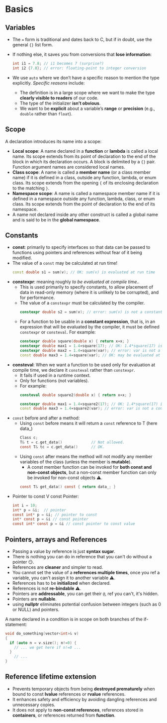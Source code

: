 # Basics

## Variables

- The `=` form is traditional and dates back to C, but if in doubt, use the general `{}` list form.
- If nothing else, it saves you from conversions that **lose information**:
    ```cpp
    int i1 = 7.8; // i1 becomes 7 (surprise?)
    int i2 {7.8}; // error: floating-point to integer conversion
    ```

- We use `auto` where we don’t have a specific reason to mention the type explicitly. *Specific reasons* include:
  - The definition is in a large scope where we want to make the type **clearly visible to readers** of our code.
  - The type of the initializer **isn’t obvious**.
  - We want to be **explicit** about a variable’s **range** or **precision** (e.g., `double` rather than `float`).

## Scope

A declaration introduces its name into a scope:
- **Local scope**: A name declared in a **function** or **lambda** is called a local name. Its scope extends from its point of declaration to the end of the block in which its declaration occurs. A block is delimited by a `{}` pair. Function argument names are considered local names.
- **Class scope**: A name is called a **member name** (or a class member name) if it is defined in a class, outside any function, lambda, or enum class. Its scope extends from the opening `{` of its enclosing declaration to the matching `}`.
- **Namespace scope**: A name is called a namespace member name if it is defined in a namespace outside any function, lambda, class, or enum class. Its scope extends from the point of declaration to the end of its namespace.
- A name not declared inside any other construct is called a global name and is said to be in the **global namespace**.

## Constants

- **const**: primarily to specify interfaces so that data can be passed to functions using pointers and references without fear of it being modified.
- The value of a `const` may be calculated at run time!
    ```cpp
    const double s1 = sum(v); // OK: sum(v) is evaluated at run time
    ```
- **constexpr**: meaning roughly *to be evaluated at compile time.*.
  - This is used primarily to specify constants, to allow placement of data in read-only memory (where it is unlikely to be corrupted), and for performance.
  - The value of a `constexpr` must be calculated by the compiler.
    ```cpp
    constexpr double s2 = sum(v); // error: sum(v) is not a constant expression
    ```
  - For a function to be usable in a **constant expression**, that is, in an expression that will be evaluated by the compiler, it must be defined `constexpr` or `consteval`. For example:
    ```cpp
    constexpr double square(double x) { return x∗x; }
    constexpr double max1 = 1.4∗square(17); // OK: 1.4*square(17) is a constant expression
    constexpr double max2 = 1.4∗square(var); // error: var is not a constant, so square(var) is not a constant
    const double max3 = 1.4∗square(var); // OK: may be evaluated at run time
    ```
- **consteval**: When we want a function to be used only for evaluation at compile time, we declare it `consteval` rather than `constexpr`.
  - It fails if used in a runtime context.
  - Only for functions (not variables).
  - For example:
    ```cpp
    consteval double square2(double x) { return x∗x; }

    constexpr double max1 = 1.4∗square2(17); // OK: 1.4*square(17) is a constant expression
    const double max3 = 1.4∗square2(var); // error: var is not a constant
    ```
- `const` before and after a method:
  - Using `const` before means it will return a `const` reference to T (here data_)
    ```c
    Class c;
    T& t = c.get_data()             // Not allowed.
    const T& tc = c.get_data()      // OK.
    ```
  - Using `const` after means the method will not modify any member variables of the class (unless the member is **mutable**).
    - A const member function can be invoked for **both const and non-const objects**, but a non-const member function can only be invoked for non-const objects ⚠️.
    ```c
    const T& get_data() const { return data_; }
    ```
- Pointer to const V const Pointer:
  ```c
  int i = 10;
  int* p = &i;  // pointer
  const int* p = &i; // pointer to const
  int* const p = &i // const pointer
  const int* const p = &i // const pointer to const value
  ```

## Pointers, arrays and References

- Passing a value by reference is just **syntax sugar**.
- There is nothing you can do in reference that you can't do without a pointer 😏.
- References are **cleaner** and simpler to read.
- You cannot set the value of a **references multiple times**, once you ref a variable, you can't assign it to another variable ⚠️.
- References has to be **initialized** when declared.
- References is not **re-bindable** ⚠️.
- Pointers are **addressable**, you can get their `@`, ref you can't, it's hidden.
- Pointers are **nullable**.
- using **nullptr** eliminates potential confusion between integers (such as 0 or NULL) and pointers.



A name declared in a condition is in scope on both branches of the if-statement:
```cpp
void do_something(vector<int>& v)
{
  if (auto n = v.size(); n!=0) {
    // ... we get here if n!=0 ...
  }
    // ...
}
```

## Reference lifetime extension

- Prevents temporary objects from being **destroyed prematurely** when bound to const **lvalue** references or **rvalue** references.
- It enhances safety and efficiency by avoiding dangling references and unnecessary copies.
- It does not apply to **non-const references**, references stored in **containers**, or references returned from **function**.
